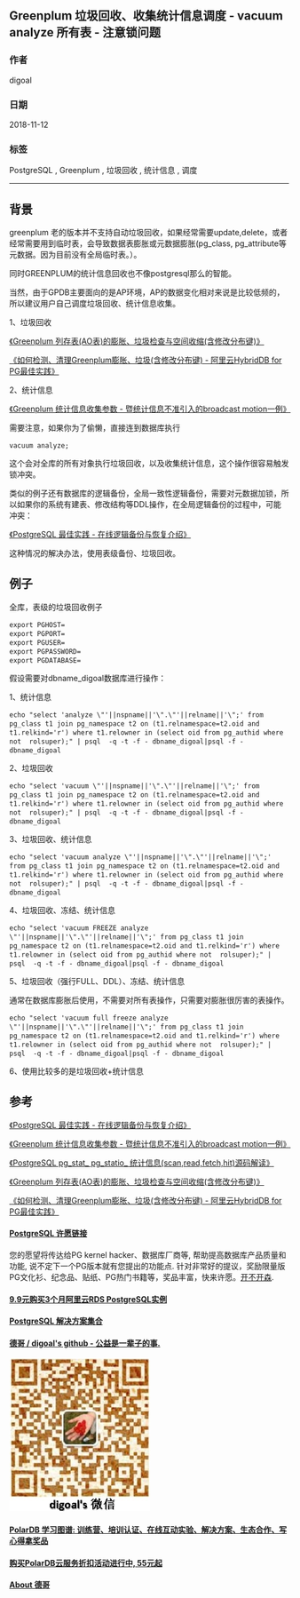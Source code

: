 ## Greenplum 垃圾回收、收集统计信息调度 - vacuum analyze 所有表 - 注意锁问题
                                                                                 
### 作者                                                                                 
digoal                                                                                 
                                                                                 
### 日期                                                                                 
2018-11-12                                                                              
                                                                                 
### 标签                                                                                 
PostgreSQL , Greenplum , 垃圾回收 , 统计信息 , 调度           
                                                                                 
----                                                                                 
                                                                                 
## 背景    
greenplum 老的版本并不支持自动垃圾回收，如果经常需要update,delete，或者经常需要用到临时表，会导致数据表膨胀或元数据膨胀(pg_class, pg_attribute等元数据。因为目前没有全局临时表。）。

同时GREENPLUM的统计信息回收也不像postgresql那么的智能。

当然，由于GPDB主要面向的是AP环境，AP的数据变化相对来说是比较低频的，所以建议用户自己调度垃圾回收、统计信息收集。

1、垃圾回收

[《Greenplum 列存表(AO表)的膨胀、垃圾检查与空间收缩(含修改分布键)》](../201708/20170817_03.md)  

[《如何检测、清理Greenplum膨胀、垃圾(含修改分布键) - 阿里云HybridDB for PG最佳实践》](../201708/20170817_01.md)  

2、统计信息

[《Greenplum 统计信息收集参数 - 暨统计信息不准引入的broadcast motion一例》](../201712/20171211_03.md)  

需要注意，如果你为了偷懒，直接连到数据库执行

```
vacuum analyze;
```

这个会对全库的所有对象执行垃圾回收，以及收集统计信息，这个操作很容易触发锁冲突。

类似的例子还有数据库的逻辑备份，全局一致性逻辑备份，需要对元数据加锁，所以如果你的系统有建表、修改结构等DDL操作，在全局逻辑备份的过程中，可能冲突：

[《PostgreSQL 最佳实践 - 在线逻辑备份与恢复介绍》](../201608/20160823_01.md)  

这种情况的解决办法，使用表级备份、垃圾回收。

## 例子
全库，表级的垃圾回收例子

```
export PGHOST=
export PGPORT=
export PGUSER=
export PGPASSWORD=
export PGDATABASE=
```

假设需要对dbname_digoal数据库进行操作：

1、统计信息

```
echo "select 'analyze \"'||nspname||'\".\"'||relname||'\";' from pg_class t1 join pg_namespace t2 on (t1.relnamespace=t2.oid and t1.relkind='r') where t1.relowner in (select oid from pg_authid where not  rolsuper);" | psql  -q -t -f - dbname_digoal|psql -f - dbname_digoal
```

2、垃圾回收

```
echo "select 'vacuum \"'||nspname||'\".\"'||relname||'\";' from pg_class t1 join pg_namespace t2 on (t1.relnamespace=t2.oid and t1.relkind='r') where t1.relowner in (select oid from pg_authid where not  rolsuper);" | psql  -q -t -f - dbname_digoal|psql -f - dbname_digoal
```

3、垃圾回收、统计信息

```
echo "select 'vacuum analyze \"'||nspname||'\".\"'||relname||'\";' from pg_class t1 join pg_namespace t2 on (t1.relnamespace=t2.oid and t1.relkind='r') where t1.relowner in (select oid from pg_authid where not  rolsuper);" | psql  -q -t -f - dbname_digoal|psql -f - dbname_digoal
```

4、垃圾回收、冻结、统计信息

```
echo "select 'vacuum FREEZE analyze \"'||nspname||'\".\"'||relname||'\";' from pg_class t1 join pg_namespace t2 on (t1.relnamespace=t2.oid and t1.relkind='r') where t1.relowner in (select oid from pg_authid where not  rolsuper);" | psql  -q -t -f - dbname_digoal|psql -f - dbname_digoal
```

5、垃圾回收（强行FULL、DDL）、冻结、统计信息

通常在数据库膨胀后使用，不需要对所有表操作，只需要对膨胀很厉害的表操作。

```
echo "select 'vacuum full freeze analyze \"'||nspname||'\".\"'||relname||'\";' from pg_class t1 join pg_namespace t2 on (t1.relnamespace=t2.oid and t1.relkind='r') where t1.relowner in (select oid from pg_authid where not  rolsuper);" | psql  -q -t -f - dbname_digoal|psql -f - dbname_digoal
```  
  
6、使用比较多的是垃圾回收+统计信息  
  
## 参考  
[《PostgreSQL 最佳实践 - 在线逻辑备份与恢复介绍》](../201608/20160823_01.md)    
  
[《Greenplum 统计信息收集参数 - 暨统计信息不准引入的broadcast motion一例》](../201712/20171211_03.md)    
  
[《PostgreSQL pg_stat_ pg_statio_ 统计信息(scan,read,fetch,hit)源码解读》](../201610/20161018_03.md)    
  
[《Greenplum 列存表(AO表)的膨胀、垃圾检查与空间收缩(含修改分布键)》](../201708/20170817_03.md)    
  
[《如何检测、清理Greenplum膨胀、垃圾(含修改分布键) - 阿里云HybridDB for PG最佳实践》](../201708/20170817_01.md)    
  
  
  
  
  
  
  
  
  
  
  
  
  
  
  
  
  
  
  
  
  
  
  
  
  
  
  
  
  
  
  
  
  
  
  
  
  
  
  
  
  
  
  
  
  
  
  
  
  
  
  
  
  
  
  
  
  
  
  
  
  
  
  
  
  
  
  
  
  
  
#### [PostgreSQL 许愿链接](https://github.com/digoal/blog/issues/76 "269ac3d1c492e938c0191101c7238216")
您的愿望将传达给PG kernel hacker、数据库厂商等, 帮助提高数据库产品质量和功能, 说不定下一个PG版本就有您提出的功能点. 针对非常好的提议，奖励限量版PG文化衫、纪念品、贴纸、PG热门书籍等，奖品丰富，快来许愿。[开不开森](https://github.com/digoal/blog/issues/76 "269ac3d1c492e938c0191101c7238216").  
  
  
#### [9.9元购买3个月阿里云RDS PostgreSQL实例](https://www.aliyun.com/database/postgresqlactivity "57258f76c37864c6e6d23383d05714ea")
  
  
#### [PostgreSQL 解决方案集合](https://yq.aliyun.com/topic/118 "40cff096e9ed7122c512b35d8561d9c8")
  
  
#### [德哥 / digoal's github - 公益是一辈子的事.](https://github.com/digoal/blog/blob/master/README.md "22709685feb7cab07d30f30387f0a9ae")
  
  
![digoal's wechat](../pic/digoal_weixin.jpg "f7ad92eeba24523fd47a6e1a0e691b59")
  
  
#### [PolarDB 学习图谱: 训练营、培训认证、在线互动实验、解决方案、生态合作、写心得拿奖品](https://www.aliyun.com/database/openpolardb/activity "8642f60e04ed0c814bf9cb9677976bd4")
  
  
#### [购买PolarDB云服务折扣活动进行中, 55元起](https://www.aliyun.com/activity/new/polardb-yunparter?userCode=bsb3t4al "e0495c413bedacabb75ff1e880be465a")
  
  
#### [About 德哥](https://github.com/digoal/blog/blob/master/me/readme.md "a37735981e7704886ffd590565582dd0")
  
